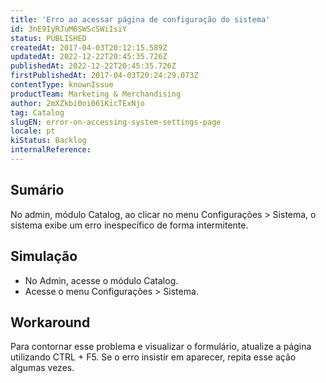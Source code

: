 ```yaml
---
title: 'Erro ao acessar página de configuração do sistema'
id: 3nE9IyRJuM6SWScSWiIsiY
status: PUBLISHED
createdAt: 2017-04-03T20:12:15.589Z
updatedAt: 2022-12-22T20:45:35.726Z
publishedAt: 2022-12-22T20:45:35.726Z
firstPublishedAt: 2017-04-03T20:24:29.073Z
contentType: knownIssue
productTeam: Marketing & Merchandising
author: 2mXZkbi0oi061KicTExNjo
tag: Catalog
slugEN: error-on-accessing-system-settings-page
locale: pt
kiStatus: Backlog
internalReference: 
---
```


## Sumário

No admin, módulo Catalog, ao clicar no menu Configurações > Sistema, o sistema exibe um erro inespecífico de forma intermitente.

## Simulação

- No Admin, acesse o módulo Catalog.
- Acesse o menu Configurações > Sistema.

## Workaround

Para contornar esse problema e visualizar o formulário, atualize a página utilizando CTRL + F5. Se o erro insistir em aparecer, repita esse ação algumas vezes.


